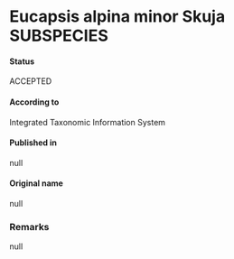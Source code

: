 # Eucapsis alpina minor Skuja SUBSPECIES

#### Status
ACCEPTED

#### According to
Integrated Taxonomic Information System

#### Published in
null

#### Original name
null

### Remarks
null